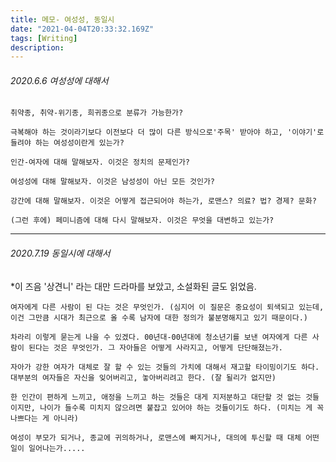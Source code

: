 ```yaml
---
title: 메모- 여성성, 동일시
date: "2021-04-04T20:33:32.169Z"
tags: [Writing]
description: 
---
```


###### 2020.6.6 여성성에 대해서

`취약종, 취약-위기종, 희귀종으로 분류가 가능한가?`

`극복해야 하는 것이라기보다 이전보다 더 많이 다른 방식으로'주목' 받아야 하고, '이야기'로 들려야 하는 여성성이란게 있는가?`

`인간-여자에 대해 말해보자. 이것은 정치의 문제인가?`

`여성성에 대해 말해보자. 이것은 남성성이 아닌 모든 것인가?`

`강간에 대해 말해보자. 이것은 어떻게 접근되어야 하는가, 로맨스? 의료? 법? 경제? 문화?`

`(그런 후에) 페미니즘에 대해 다시 말해보자. 이것은 무엇을 대변하고 있는가?`

---

###### 2020.7.19 동일시에 대해서

*이 즈음 '상견니' 라는 대만 드라마를 보았고, 소설화된 글도 읽었음. 

`여자에게 다른 사람이 된 다는 것은 무엇인가. (심지어 이 질문은 중요성이 퇴색되고 있는데, 이건 그만큼 시대가 최근으로 올 수록 남자에 대한 정의가 불분명해지고 있기 때문이다.)`

`차라리 이렇게 묻는게 나을 수 있겠다. 00년대-00년대에 청소년기를 보낸 여자에게 다른 사람이 된다는 것은 무엇인가. 그 자아들은 어떻게 사라지고, 어떻게 단단해졌는가.`

`자아가 강한 여자가 대체로 잘 할 수 있는 것들의 가치에 대해서 재고할 타이밍이기도 하다. 대부분의 여자들은 자신을 잊어버리고, 놓아버리려고 한다. (잘 될리가 없지만)`

`한 인간이 편하게 느끼고, 애정을 느끼고 하는 것들은 대게 지저분하고 대단할 것 없는 것들이지만, 나이가 들수록 미치지 않으려면 붙잡고 있어야 하는 것들이기도 하다. (미치는 게 꼭 나쁘다는 게 아니라)`

`여성이 부모가 되거나, 종교에 귀의하거나, 로맨스에 빠지거나, 대의에 투신할 때 대체 어떤 일이 일어나는가.....`

